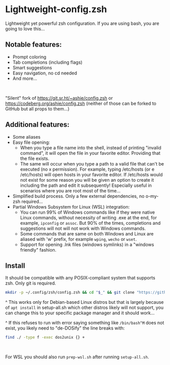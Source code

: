 # Lightweight-config.zsh
Lightweight yet powerful zsh configuration. If you are using bash, you are going to love this...
## Notable features:
* Prompt coloring
* Tab completions (including flags)
* Smart suggestions
* Easy navigation, no cd needed
* And more...
<br>

"Silent" fork of https://git.sr.ht/~ashie/config.zsh or https://codeberg.org/ashie/config.zsh (neither of those can be forked to GitHub but all props to them...)
<br>

## Additional features:
* Some aliases
* Easy file opening:
  * When you type a file name into the shell, instead of printing "invalid command", it will open the file in your favorite editor. Providing that the file exists.
  * The same will occur when you type a path to a valid file that can't be executed (no x permission). For example, typing /etc/hosts (or e /etc/hosts) will open hosts in your favorite editor. If /etc/hosts would not exist for some reason you will be given an option to create it including the path and edit it subsequently! Especially useful in scenarios where you are root most of the time...
* Simplified build process. Only a few external dependencies, no o-my-zsh required...
* Partial Windows Subsystem for Linux (WSL) integration:
  * You can run 99% of Windows commands like if they were native Linux commands, without necessity of writing .exe at the end, for example, `ipconfig` or `assoc`. But 90% of the times, completions and suggestions will not will not work with Windows commands.
  * Some commands that are same on both Windows and Linux are aliased with 'w' prefix, for example `wping`, `wecho` or `wset`.
  * Support for opening .lnk files (windows symlinks) in a "windows friendly" fashion.

## Install
It should be compatible with any POSIX-compliant system that supports zsh.
Only git is required.
```bash
mkdir -p ~/.config/zsh/config.zsh && cd "$_" && git clone "https://github.com/SimplyProgrammer/Lightweight-config.zsh.git" . && chmod 755 build.sh setup-all.sh && ./setup-all.sh
```
^ This works only for Debian-based Linux distros but that is largely because of `apt install` in setup-all.sh which other distros likely will not support, you can change this to your specific package manager and it should work... 

^ If this refuses to run with error saying something like `/bin/bash^M` does not exist, you likely need to "de-DOSify" the line breaks with:
```bash
find ./ -type f -exec dos2unix {} +
```
<br>

For WSL you should also run `prep-wsl.sh` after running `setup-all.sh`.
